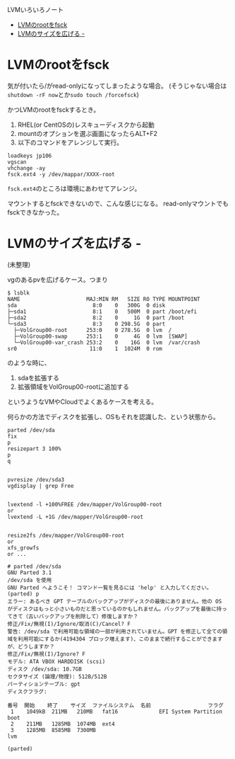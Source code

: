 LVMいろいろノート

- [LVMのrootをfsck](#lvm%E3%81%AEroot%E3%82%92fsck)
- [LVMのサイズを広げる -](#lvm%E3%81%AE%E3%82%B5%E3%82%A4%E3%82%BA%E3%82%92%E5%BA%83%E3%81%92%E3%82%8B)

# LVMのrootをfsck

気が付いたら/がread-onlyになってしまったような場合。
(そうじゃない場合は`shutdown -rF now`とか`sudo touch /forcefsck`)

かつLVMのrootをfsckするとき。

1. RHEL(or CentOSの)レスキューディスクから起動
2. mountのオプションを選ぶ画面になったらALT+F2
3. 以下のコマンドをアレンジして実行。
```
loadkeys jp106
vgscan
vhchange -ay
fsck.ext4 -y /dev/mappar/XXXX-root
```

`fsck.ext4`のところは環境にあわせてアレンジ。

マウントするとfsckできないので、こんな感じになる。
read-onlyマウントでもfsckできなかった。

# LVMのサイズを広げる -  

(未整理)


vgのあるpvを広げるケース。つまり
```
$ lsblk
NAME                     MAJ:MIN RM   SIZE RO TYPE MOUNTPOINT
sda                        8:0    0   300G  0 disk
├─sda1                     8:1    0   500M  0 part /boot/efi
├─sda2                     8:2    0     1G  0 part /boot
└─sda3                     8:3    0 298.5G  0 part
  ├─VolGroup00-root      253:0    0 278.5G  0 lvm  /
  ├─VolGroup00-swap      253:1    0     4G  0 lvm  [SWAP]
  └─VolGroup00-var_crash 253:2    0    16G  0 lvm  /var/crash
sr0                       11:0    1  1024M  0 rom
```
のような時に、

1. sdaを拡張する
2. 拡張領域をVolGroup00-rootに追加する

というようなVMやCloudでよくあるケースを考える。

何らかの方法でディスクを拡張し、OSもそれを認識した、という状態から。


```
parted /dev/sda
fix
p
resizepart 3 100%
p
q


pvresize /dev/sda3
vgdisplay | grep Free


lvextend -l +100%FREE /dev/mapper/VolGroup00-root
or
lvextend -L +1G /dev/mapper/VolGroup00-root


resize2fs /dev/mapper/VolGroup00-root
or
xfs_growfs
or ... 
```

```
# parted /dev/sda
GNU Parted 3.1
/dev/sda を使用
GNU Parted へようこそ！ コマンド一覧を見るには 'help' と入力してください。
(parted) p
エラー: あるべき GPT テーブルのバックアップがディスクの最後にありません。他の OS がディスクはもっと小さいものだと思っているのかもしれません。バックアップを最後に持ってきて（古いバックアップを削除して）修復しますか？
修正/Fix/無視(I)/Ignore/取消(C)/Cancel? F
警告: /dev/sda で利用可能な領域の一部が利用されていません。GPT を修正して全ての領域を利用可能にするか(4194304 ブロック増えます)、このままで続行することができますが、どうしますか？
修正/Fix/無視(I)/Ignore? F
モデル: ATA VBOX HARDDISK (scsi)
ディスク /dev/sda: 10.7GB
セクタサイズ (論理/物理): 512B/512B
パーティションテーブル: gpt
ディスクフラグ:

番号  開始    終了    サイズ  ファイルシステム  名前                  フラグ
 1    1049kB  211MB   210MB   fat16             EFI System Partition  boot
 2    211MB   1285MB  1074MB  ext4
 3    1285MB  8585MB  7300MB                                          lvm

(parted)

```






